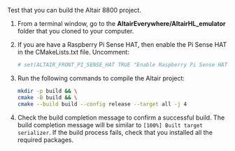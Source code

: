 Test that you can build the Altair 8800 project.

1. From a terminal window, go to the **AltairEverywhere/AltairHL_emulator** folder that you cloned to your computer.
2. If you are have a Raspberry Pi Sense HAT, then enable the Pi Sense HAT in the CMakeLists.txt file. Uncomment:

    ```cmake
    # set(ALTAIR_FRONT_PI_SENSE_HAT TRUE "Enable Raspberry Pi Sense HAT")
    ```

3. Run the following commands to compile the Altair project:

    ```bash
    mkdir -p build && \
    cmake -B build && \
    cmake --build build --config release --target all -j 4
    ```

4. Check the build completion message to confirm a successful build. The build completion message will be similar to `[100%] Built target serializer`. If the build process fails, check that you installed all the required packages.
